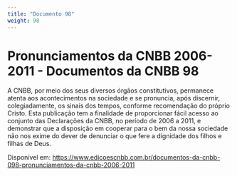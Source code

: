 ```yaml
---
title: "Documento 98"
weight: 98
---
```

# Pronunciamentos da CNBB 2006-2011 - Documentos da CNBB 98

A CNBB, por meio dos seus diversos órgãos constitutivos, permanece atenta aos acontecimentos na sociedade e se pronuncia, após discernir, colegiadamente, os sinais dos tempos, conforme recomendação do próprio Cristo. Esta publicação tem a finalidade de proporcionar fácil acesso ao conjunto das Declarações da CNBB, no período de 2006 a 2011, e demonstrar que a disposição em cooperar para o bem da nossa sociedade não nos exime do dever de denunciar o que fere a dignidade dos filhos e filhas de Deus.

Disponível em: https://www.edicoescnbb.com.br/documentos-da-cnbb-098-pronunciamentos-da-cnbb-2006-2011
